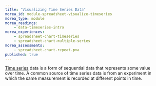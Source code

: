 ```yaml
---
title: 'Visualizing Time Series Data'
morea_id: module-spreadsheet-visualize-timeseries
morea_type: module
morea_readings:
    - data-timeseries-intro
morea_experiences:
    - spreadsheet-chart-timeseries
    - spreadsheet-chart-multiple-series
morea_assessments:
    - spreadsheet-chart-repeat-pva
published: true
---
```

[Time series](https://en.wikipedia.org/wiki/Time_series) data is a
form of sequential data that represents some value over time. A common
source of time series data is from an experiment in which the same
measurement is recorded at different points in time.
